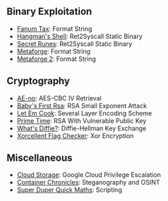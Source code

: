 ## Binary Exploitation
- [Fanum Tax](./pwn/fanum_tax/): Format String 
- [Hangman's Shell](./pwn/hangmans_shell/): Ret2Syscall Static Binary
- [Secret Runes](./pwn/secret_runes/): Ret2Syscall Static Binary
- [Metaforge](./pwn/metaforge/): Format String
- [Metaforge 2](./pwn/metaforge2/): Format String

## Cryptography
- [AE-no](./crypto/ae-no/): AES-CBC IV Retrieval
- [Baby's First Rsa](./crypto/baby-first-rsa/): RSA Small Exponent Attack
- [Let Em Cook](./crypto/let-em-cook/): Several Layer Encoding Scheme
- [Prime Time](./crypto/prime-time/): RSA With Vulnerable Public Key
- [What's Diffie?](./crypto/whats-diffie/): Diffie-Hellman Key Exchange
- [Xorcellent Flag Checker](./crypto/xorcellent-flag-checker/): Xor Encryption

## Miscellaneous
- [Cloud Storage](./misc/cloud-storage/): Google Cloud Privilege Escalation
- [Container Chronicles](./misc/container-chronicles/): Steganography and OSINT
- [Super Duper Quick Maths](./misc/super-duper-quick-maths/): Scripting


